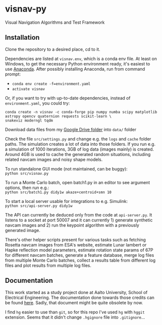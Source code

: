 # visnav-py
Visual Navigation Algorithms and Test Framework

## Installation
Clone the repository to a desired place, cd to it.

Dependencies are listed at `visnav.env`, which is a conda env file. At least on Windows, to get the necessary Python environment ready, it's easiest to use [Anaconda](https://www.continuum.io/downloads). After possibly installing Anaconda, run from command prompt:
* `conda env create -f=environment.yaml`
* `activate visnav`

Or, if you want to try with up-to-date dependencies, instead of `environment.yaml`, you could try:
```
conda create -n visnav -c conda-forge pip numpy numba scipy matplotlib astropy opencv quaternion requests scikit-learn \
snakeviz moderngl tqdm
```

Download data files from my [Google Drive folder](https://drive.google.com/drive/folders/0ByfhOdRO_959X05jTWczWGxLUkk?usp=sharing)
into `data/` folder

Check the file `src/settings.py` and change e.g. the `logs` and `cache` folder paths. The simulation creates a lot of data into those folders.
If you run e.g. a simulation of 1000 iterations, 3GB of log data (images mainly) is created. Around 4GB is used to cache
the generated random situations, including related navcam images and noisy shape models.

To run standalone GUI mode (not maintained, can be buggy):<br/>
`python src/visnav.py`

To run a Monte Carlo batch, open batch1.py in an editor to see argument options, then run e.g.:<br/>
`python src/batch1.py didy1w akaze+centroid+smn 10`

To start a local server usable for integrations to e.g. Simulink:<br/>
`python src/api-server.py didy1w`

The API can currently be deduced only from the code at `api-server.py`. It listens to a socket at port 50007 and it can currently 1) generate synthetic navcam images and 2) run the keypoint algorithm with a previously generated image.

There's other helper scripts present for various tasks such as fetching Rosetta navcam images from ESA's website,
estimate Lunar lambert or Hapke reflection model parameters, estimate rotation state params of 67P for different navcam
batches, generate a feature database, merge log files from multiple Monte Carlo batches, collect a results
table from different log files and plot results from multiple log files.

## Documentation
This work started as a study project done at Aalto University, School of Electrical Engineering.
The documentation done towards those credits can be found [here](https://docs.google.com/document/d/1lXqXdR02dAcGPsClwZOXj39RbBfrcscxIKrUyMY_WGU/edit#heading=h.dw2dac9r7xzm).
Sadly, that document might be quite obsolete by now.

I find `hg` easier to use than `git`, so for this repo I've used `hg` with `hggit` extension.
Seems that it didn't change `.hgignore` file into `.gitignore`...
